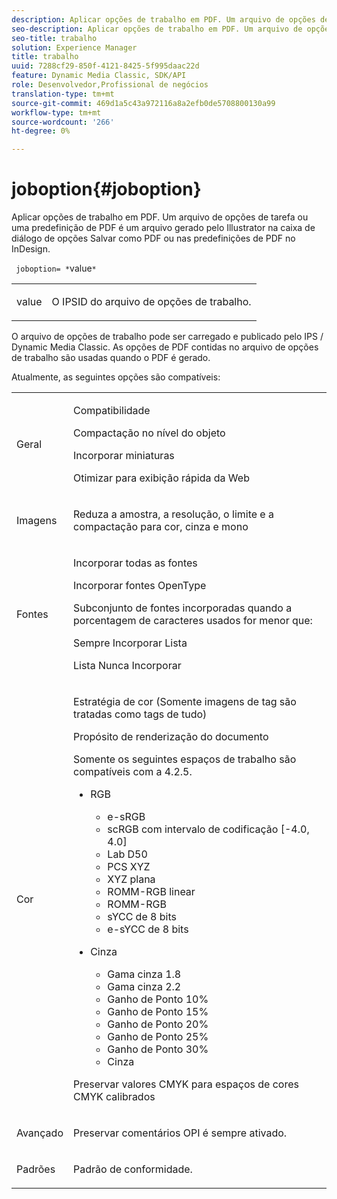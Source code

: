 ```yaml
---
description: Aplicar opções de trabalho em PDF. Um arquivo de opções de tarefa ou uma predefinição de PDF é um arquivo gerado pelo Illustrator na caixa de diálogo de opções Salvar como PDF ou nas predefinições de PDF no InDesign.
seo-description: Aplicar opções de trabalho em PDF. Um arquivo de opções de tarefa ou uma predefinição de PDF é um arquivo gerado pelo Illustrator na caixa de diálogo de opções Salvar como PDF ou nas predefinições de PDF no InDesign.
seo-title: trabalho
solution: Experience Manager
title: trabalho
uuid: 7288cf29-850f-4121-8425-5f995daac22d
feature: Dynamic Media Classic, SDK/API
role: Desenvolvedor,Profissional de negócios
translation-type: tm+mt
source-git-commit: 469d1a5c43a972116a8a2efb0de5708800130a99
workflow-type: tm+mt
source-wordcount: '266'
ht-degree: 0%

---
```



# joboption{#joboption}

Aplicar opções de trabalho em PDF. Um arquivo de opções de tarefa ou uma predefinição de PDF é um arquivo gerado pelo Illustrator na caixa de diálogo de opções Salvar como PDF ou nas predefinições de PDF no InDesign.

` joboption= *`value`*`

<table id="simpletable_BA7B58BE0B0740298D45DDEBE7832D93"> 
 <tr class="strow"> 
  <td class="stentry"> <p><span class="codeph"> <span class="varname"> value</span></span> </p> </td> 
  <td class="stentry"> <p>O IPSID do arquivo de opções de trabalho. </p></td> 
 </tr> 
</table>

O arquivo de opções de trabalho pode ser carregado e publicado pelo IPS / Dynamic Media Classic. As opções de PDF contidas no arquivo de opções de trabalho são usadas quando o PDF é gerado.

Atualmente, as seguintes opções são compatíveis:

<table id="simpletable_7E0AE8A06AE54A02AF0107FBEDF73D61"> 
 <tr class="strow"> 
  <td class="stentry"> <p>Geral </p></td> 
  <td class="stentry"> <p> Compatibilidade </p> <p> Compactação no nível do objeto </p> <p> Incorporar miniaturas </p> <p> Otimizar para exibição rápida da Web </p> </td> 
 </tr> 
 <tr class="strow"> 
  <td class="stentry"> <p>Imagens </p></td> 
  <td class="stentry"> <p> Reduza a amostra, a resolução, o limite e a compactação para cor, cinza e mono </p> </td> 
 </tr> 
 <tr class="strow"> 
  <td class="stentry"> <p>Fontes </p></td> 
  <td class="stentry"> <p> Incorporar todas as fontes </p> <p> Incorporar fontes OpenType </p> <p> Subconjunto de fontes incorporadas quando a porcentagem de caracteres usados for menor que: </p> <p> Sempre Incorporar Lista </p> <p> Lista Nunca Incorporar </p> </td> 
 </tr> 
 <tr class="strow"> 
  <td class="stentry"> <p>Cor </p></td> 
  <td class="stentry"> <p> Estratégia de cor (Somente imagens de tag são tratadas como tags de tudo) </p> <p> Propósito de renderização do documento </p> <p> Somente os seguintes espaços de trabalho são compatíveis com a 4.2.5. </p> <p> 
    <ul id="ul_3F3EFDFB6A3340978AE31DEDF0FDA2C8"> 
     <li id="li_17A9FA99D6CA4C5182E383A85F0E3C90"> RGB <p> 
       <ul id="ul_1DD0C264DA1248319E751ADD18140C6D"> 
        <li id="li_B91B4D0C1D80442EB8690933AFA1F093"> e-sRGB </li> 
        <li id="li_D7F8C500DF5E4CBC8FFA4FEFB8E4E036"> scRGB com intervalo de codificação [-4.0, 4.0] </li> 
        <li id="li_942CD69732984E16A71C2F75EC5B5245"> Lab D50 </li> 
        <li id="li_7063B9E98D1E4946AC8F0EF7BC988806"> PCS XYZ </li> 
        <li id="li_5809447576B147B68630C4B7EC2E7870"> XYZ plana </li> 
        <li id="li_3B5DA42A04124A6BAA12343AFC19F620">ROMM-RGB linear </li> 
        <li id="li_DEC3028FA9C34176B761D12B7179B44F">ROMM-RGB </li> 
        <li id="li_3E7E7C4A680C4E3EADE0A26048ECF1F4"> sYCC de 8 bits </li> 
        <li id="li_16A615C9A74D443AB3C63B3FE3AB5443"> e-sYCC de 8 bits </li> 
       </ul> </p> </li> 
     <li id="li_AFA6D4D8C0624AA495E2EB2F0F0C7F7B">Cinza <p> 
       <ul id="ul_945389DD426F44C09EB9C7F23933CB77"> 
        <li id="li_DB0AE3DFFC184480BB91666FF1BB4776">Gama cinza 1.8 </li> 
        <li id="li_755C556ED94740D1BD30EBE67018E074">Gama cinza 2.2 </li> 
        <li id="li_67437440AFB54B7686333A55233AA87F">Ganho de Ponto 10% </li> 
        <li id="li_0D6CA6004EC84048B5F2198406F4F343">Ganho de Ponto 15% </li> 
        <li id="li_1AFD11C23AB147978559D8F00BFB3142">Ganho de Ponto 20% </li> 
        <li id="li_6CD5ACEF6B0B49E8BACA8264FE0E9C44"> Ganho de Ponto 25% </li> 
        <li id="li_AB5F1FA7111041BD82353E02A284A546">Ganho de Ponto 30% </li> 
        <li id="li_7433278AE8054AD28BD38A0A6E4EF7EF"> Cinza </li> 
       </ul> </p> </li> 
    </ul> </p> <p> Preservar valores CMYK para espaços de cores CMYK calibrados </p> </td> 
 </tr> 
 <tr class="strow"> 
  <td class="stentry"> <p>Avançado </p></td> 
  <td class="stentry"> <p>Preservar comentários OPI é sempre ativado. </p></td> 
 </tr> 
 <tr class="strow"> 
  <td class="stentry"> <p>Padrões </p></td> 
  <td class="stentry"> <p>Padrão de conformidade. </p></td> 
 </tr> 
</table>

